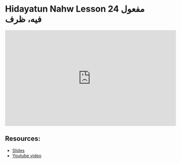 # Hidayatun Nahw Lesson 24 مفعول فيه، ظرف

<iframe width="560" height="315" src="https://www.youtube-nocookie.com/embed/Z5Z9yAAd1uQ?start=0" frameborder="0" allow="accelerometer; autoplay; encrypted-media; gyroscope; picture-in-picture" allowfullscreen="allowfullscreen"></iframe><BR>



## Resources:
- [Slides](https://github.com/arshare/resources_balagha_pdfs)
- [Youtube video](https://www.youtube.com/watch?v=Z5Z9yAAd1uQ&list=PLzn0qdi6JpdtdAyaM2yvvY1Yk9i4EpLHD&index=72)
